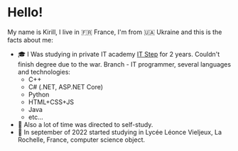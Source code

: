 # Hello!
My name is Kirill, I live in 🇫🇷 France, I'm from 🇺🇦 Ukraine and this is the facts about me:
- 🎓 I Was studying in private IT academy [IT Step](https://mariupol.itstep.org/) for 2 years. 
Couldn't finish degree due to the war. 
Branch - IT programmer, several languages and technologies:
  * C++
  * C# (.NET, ASP.NET Core)
  * Python
  * HTML+CSS+JS
  * Java
  * etc...
- 🍵 Also a lot of time was directed to self-study.
- 🏫 In september of 2022 started studying in Lycée Léonce Vieljeux, La Rochelle, France, computer science object.
